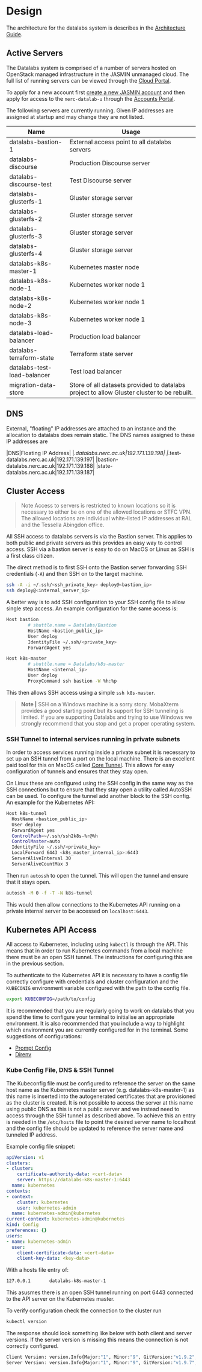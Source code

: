 # Design

The architecture for the datalabs system is describes in the [Architecture Guide](../add/01-architecture-overview.md).

## Active Servers

The Datalabs system is comprised of a number of servers hosted on OpenStack managed
infrastructure in the JASMIN unmanaged cloud. The full list of running servers can be
viewed through the [Cloud Portal](https://cloud-beta.jasmin.ac.uk/).

To apply for a new account first
[create a new JASMIN account](https://accounts.jasmin.ac.uk/application/new/)
and then apply for access to the `nerc-datalab-u` through the
[Accounts Portal](https://accounts.jasmin.ac.uk/services/cloud_tenancies/).

The following servers are currently running. Given IP addresses are assigned at
startup and may change they are not listed.

| Name | Usage |
|------|-------|
|datalabs-bastion-1|External access point to all datalabs servers|
|datalabs-discourse|Production Discourse server|
|datalabs-discourse-test|Test Discourse server|
|datalabs-glusterfs-1|Gluster storage server|
|datalabs-glusterfs-2|Gluster storage server|
|datalabs-glusterfs-3|Gluster storage server|
|datalabs-glusterfs-4|Gluster storage server|
|datalabs-k8s-master-1|Kubernetes master node|
|datalabs-k8s-node-1|Kubernetes worker node 1|
|datalabs-k8s-node-2|Kubernetes worker node 1|
|datalabs-k8s-node-3|Kubernetes worker node 1|
|datalabs-load-balancer|Production load balancer|
|datalabs-terraform-state|Terraform state server|
|datalabs-test-load-balancer|Test load balancer|
|migration-data-store|Store of all datasets provided to datalabs project to allow Gluster cluster to be rebuilt.|

## DNS

External, "floating" IP addresses are attached to an instance and the allocation to
datalabs does remain static. The DNS names assigned to these IP addresses are

|DNS|Floating IP Address|
|*.datalabs.nerc.ac.uk|192.171.139.198|
|*.test-datalabs.nerc.ac.uk|192.171.139.197|
|bastion-datalabs.nerc.ac.uk|192.171.139.188|
|state-datalabs.nerc.ac.uk|192.171.139.187|

## Cluster Access

> Note Access to servers is restricted to known locations so it is necessary to either
be on one of the allowed locations or STFC VPN. The allowed locations are individual
white-listed IP addresses at RAL and the Tessella Abingdon office.

All SSH access to datalabs servers is via the Bastion server. This applies to both
public and private servers as this provides an easy way to control access. SSH via a
bastion server is easy to do on MacOS or Linux as SSH is a first class citizen.

The direct method is to first SSH onto the Bastion server forwarding SSH credentials
(`-A`) and then SSH on to the target machine.

```bash
ssh -A -i ~/.ssh/<ssh_private_key> deploy@<bastion_ip>
ssh deploy@<internal_server_ip>
```

A better way is to add SSH configuration to your SSH config file to allow single step
access. An example configuration for the same access is:

```bash
Host bastion
        # shuttle.name = Datalabs/Bastion
        HostName <bastion_public_ip>
        User deploy
        IdentityFile ~/.ssh/<private_key>
        ForwardAgent yes

Host k8s-master
        # shuttle.name = Datalabs/k8s-master
        HostName <internal_ip>
        User deploy
        ProxyCommand ssh bastion -W %h:%p
```

This then allows SSH access using a simple `ssh k8s-master`.

> **Note |** SSH on a Windows machine is a sorry story. MobaXterm provides a good
starting point but its support for SSH tunneling is limited. If you are supporting
Datalabs and trying to use Windows we strongly recommend that you stop and get a proper
operating system.

### SSH Tunnel to internal services running in private subnets

In order to access services running inside a private subnet it is necessary to set up an
SSH tunnel from a port on the local machine. There is an excellent paid tool for this on
MacOS called [Core Tunnel](https://coressh.io/).
This allows for easy configuration of tunnels and ensures that they stay open.

On Linux these are configured using the SSH config in the same way as the SSH connections
but to ensure that they stay open a utility called AutoSSH can be used. To configure the
tunnel add another block to the SSH config. An example for the Kubernetes API:

```bash
Host k8s-tunnel
  HostName <bastion_public_ip>
  User deploy
  ForwardAgent yes
  ControlPath=~/.ssh/ssh2k8s-%r@%h
  ControlMaster=auto
  IdentityFile ~/.ssh/<private_key>
  LocalForward 6443 <k8s_master_internal_ip>:6443
  ServerAliveInterval 30
  ServerAliveCountMax 3
```

Then run `autossh` to open the tunnel. This will open the tunnel and ensure that it stays
open.

```bash
autossh -M 0 -f -T -N k8s-tunnel
```

This would then allow connections to the Kubernetes API running on a private internal
server to be accessed on `localhost:6443`.

## Kubernetes API Access

All access to Kubernetes, including using `kubectl` is through the API. This means that
in order to run Kubernetes commands from a local machine there must be an open SSH
tunnel. The instructions for configuring this are in the previous section.

To authenticate to the Kubernetes API it is necessary to have a config file correctly
configure with credentials and cluster configuration and the `KUBECONIG` environment
variable configured with the path to the config file.

```bash
export KUBECONFIG=/path/to/config
```

It is recommended that you are regularly going to work on datalabs that you spend the
time to configure your terminal to initialise an appropriate environment. It is also
recommended that you include a way to highlight which environment you are currently
configured for in the terminal. Some suggestions of configurations:

* [Prompt Config](https://github.com/jonmosco/kube-ps1)
* [Direnv](https://direnv.net/)

### Kube Config File, DNS & SSH Tunnel

The Kubeconfig file must be configured to reference the server on the same host name as
the Kubernetes master server (e.g. datalabs-k8s-master-1) as this name is inserted into
the autogenerated certificates that are provisioned as the cluster is created. It is not
possible to access the server at this name using public DNS as this is not a public
server and we instead need to access through the SSH tunnel as described above. To
achieve this an entry is needed in the `/etc/hosts` file to point the desired server name
to localhost and the config file should be updated to reference the server name and
tunneled IP address.

Example config file snippet:

```yaml
apiVersion: v1
clusters:
- cluster:
    certificate-authority-data: <cert-data>
    server: https://datalabs-k8s-master-1:6443
  name: kubernetes
contexts:
- context:
    cluster: kubernetes
    user: kubernetes-admin
  name: kubernetes-admin@kubernetes
current-context: kubernetes-admin@kubernetes
kind: Config
preferences: {}
users:
- name: kubernetes-admin
  user:
    client-certificate-data: <cert-data>
    client-key-data: <key-data>
```

With a hosts file entry of:

```bash
127.0.0.1       datalabs-k8s-master-1
```

This asusmes there is an open SSH tunnel running on port 6443 connected to the API
server on the Kubernetes master.

To verify configuration check the connection to the cluster run

```bash
kubectl version
```

The response should look something like below with both client and server versions. If
the server version is missing this means the connection is not correctly configured.

```bash
Client Version: version.Info{Major:"1", Minor:"9", GitVersion:"v1.9.2", GitCommit:"5fa2db2bd46ac79e5e00a4e6ed24191080aa463b", GitTreeState:"clean", BuildDate:"2018-01-18T21:11:08Z", GoVersion:"go1.9.2", Compiler:"gc", Platform:"darwin/amd64"}
Server Version: version.Info{Major:"1", Minor:"9", GitVersion:"v1.9.7", GitCommit:"dd5e1a2978fd0b97d9b78e1564398aeea7e7fe92", GitTreeState:"clean", BuildDate:"2018-04-18T23:58:35Z", GoVersion:"go1.9.3", Compiler:"gc", Platform:"linux/amd64
```
